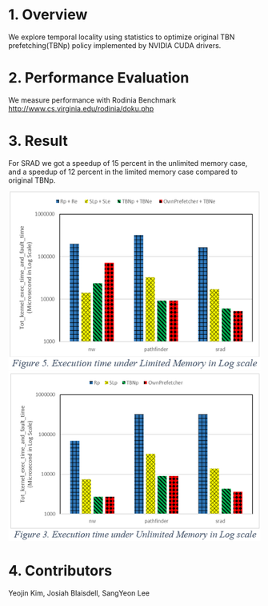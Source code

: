 # 1. Overview
We explore temporal locality using statistics to optimize original TBN prefetching(TBNp) policy implemented by NVIDIA CUDA drivers. 

# 2. Performance Evaluation 
We measure performance with Rodinia Benchmark
http://www.cs.virginia.edu/rodinia/doku.php

# 3. Result
For SRAD we got a speedup of 15 percent in the unlimited memory case, and a speedup of 12 percent in the limited memory case compared to original TBNp. 

![alt text](https://github.com/yeojinia/gpu_tbntl_prefetcher/blob/main/limited_memory_result.png?raw=true)
![alt text](https://github.com/yeojinia/gpu_tbntl_prefetcher/blob/main/unlimited_memory_result.PNG?raw=true)

# 4. Contributors
Yeojin Kim,
Josiah Blaisdell,
SangYeon Lee

